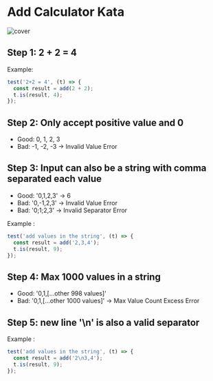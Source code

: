 # Add Calculator Kata

![cover](https://www.allaboutcircuits.com/uploads/articles/red-green-refactor.png)

## Step 1: 2 + 2 = 4

Example:

```js
test('2+2 = 4', (t) => {
  const result = add(2 + 2);
  t.is(result, 4);
});
```

## Step 2: Only accept positive value and 0

- Good: 0, 1, 2, 3
- Bad: -1, -2, -3 -> Invalid Value Error

## Step 3: Input can also be a string with comma separated each value

- Good: '0,1,2,3' -> 6
- Bad: '0,-1,2,3' -> Invalid Value Error
- Bad: '0;1;2,3' -> Invalid Separator Error

Example :

```js
test('add values in the string', (t) => {
  const result = add('2,3,4');
  t.is(result, 9);
});
```

## Step 4: Max 1000 values in a string

- Good: '0,1,[...other 998 values]'
- Bad: '0,1,[...other 1000 values]' -> Max Value Count Excess Error

## Step 5: new line '\n' is also a valid separator

Example :

```js
test('add values in the string', (t) => {
  const result = add('2\n3,4');
  t.is(result, 9);
});
```
